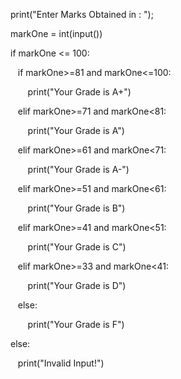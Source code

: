 print("Enter Marks Obtained in : ");

markOne = int(input())

if markOne <= 100: 

    if markOne>=81 and markOne<=100:

        print("Your Grade is A+")

    elif markOne>=71 and markOne<81:

        print("Your Grade is A")

    elif markOne>=61 and markOne<71:

        print("Your Grade is A-")

    elif markOne>=51 and markOne<61:

        print("Your Grade is B")

    elif markOne>=41 and markOne<51:

        print("Your Grade is C")

    elif markOne>=33 and markOne<41:

        print("Your Grade is D")

    else:

        print("Your Grade is F")

else:

    print("Invalid Input!")
